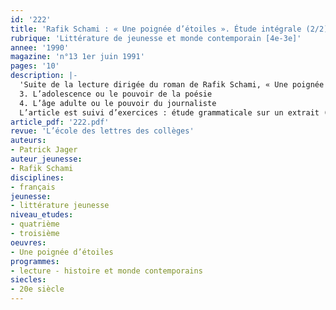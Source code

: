 ```yaml
---
id: '222'
title: 'Rafik Schami : « Une poignée d’étoiles ». Étude intégrale (2/2)'
rubrique: 'Littérature de jeunesse et monde contemporain [4e-3e]'
annee: '1990'
magazine: 'n°13 1er juin 1991'
pages: '10'
description: |-
  'Suite de la lecture dirigée du roman de Rafik Schami, « Une poignée d’étoiles »…
  3. L’adolescence ou le pouvoir de la poésie
  4. L’âge adulte ou le pouvoir du journaliste
  L’article est suivi d’exercices : étude grammaticale sur un extrait (style direct et indirect), questions, rédaction, réécriture, résumé-discussion…'
article_pdf: '222.pdf'
revue: 'L’école des lettres des collèges'
auteurs:
- Patrick Jager
auteur_jeunesse:
- Rafik Schami
disciplines:
- français
jeunesse:
- littérature jeunesse
niveau_etudes:
- quatrième
- troisième
oeuvres:
- Une poignée d’étoiles
programmes:
- lecture - histoire et monde contemporains
siecles:
- 20e siècle
---
```

